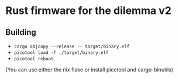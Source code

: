 # Rust firmware for the dilemma v2

## Building

- `cargo objcopy --release -- target/binary.elf`
- `picotool load -f ./target/binary.elf`
- `picotool reboot`

(You can use either the nix flake or install picotool and cargo-binutils)

